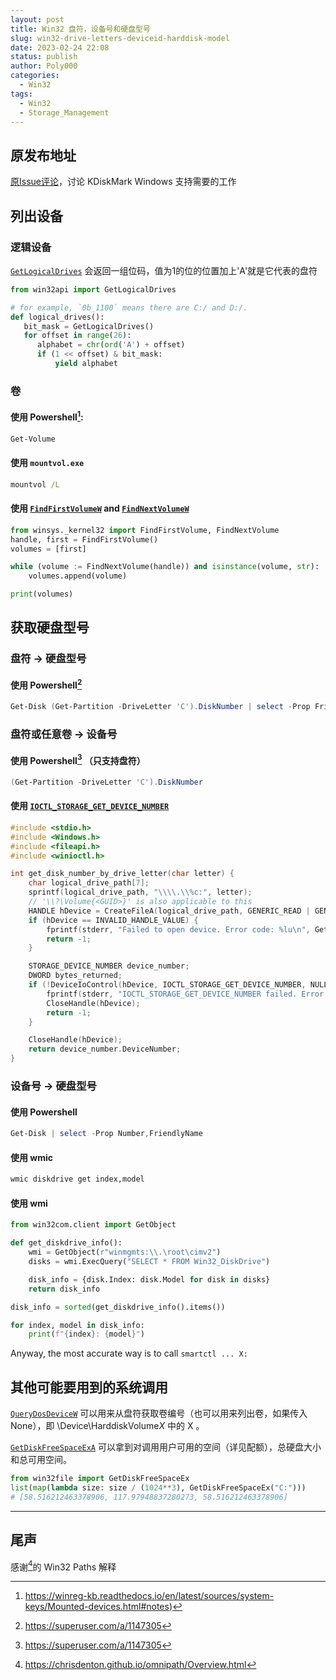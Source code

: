 ```yaml
---
layout: post
title: Win32 盘符，设备号和硬盘型号
slug: win32-drive-letters-deviceid-harddisk-model
date: 2023-02-24 22:08
status: publish
author: Poly000
categories: 
  - Win32
tags: 
  - Win32
  - Storage_Management
---
```


## 原发布地址

[原Issue评论](https://github.com/JonMagon/KDiskMark/issues/87#issuecomment-1925784750)，讨论 KDiskMark Windows 支持需要的工作

## 列出设备

### 逻辑设备

[`GetLogicalDrives`](https://learn.microsoft.com/en-us/windows/win32/api/fileapi/nf-fileapi-getlogicaldrives) 会返回一组位码，值为1的位的位置加上'A'就是它代表的盘符

```python
from win32api import GetLogicalDrives

# for example, `0b_1100` means there are C:/ and D:/.
def logical_drives():
   bit_mask = GetLogicalDrives()
   for offset in range(26):
      alphabet = chr(ord('A') + offset)
      if (1 << offset) & bit_mask:
          yield alphabet
```

### 卷

#### 使用 Powershell[^0]:
[^0]: https://winreg-kb.readthedocs.io/en/latest/sources/system-keys/Mounted-devices.html#notes)

```powershell
Get-Volume
```

#### 使用 `mountvol.exe`

```cmd
mountvol /L
```

#### 使用 [`FindFirstVolumeW`] and [`FindNextVolumeW`]
[`FindFirstVolumeW`]: https://learn.microsoft.com/en-us/windows/win32/api/fileapi/nf-fileapi-findfirstvolumew
[`FindNextVolumeW`]: https://learn.microsoft.com/en-us/windows/win32/api/fileapi/nf-fileapi-findnextvolumew

```python
from winsys._kernel32 import FindFirstVolume, FindNextVolume
handle, first = FindFirstVolume()
volumes = [first]

while (volume := FindNextVolume(handle)) and isinstance(volume, str):
    volumes.append(volume)

print(volumes)
```

## 获取硬盘型号

### 盘符 -> 硬盘型号

#### 使用 Powershell[^1]
[^1]: https://superuser.com/a/1147305

```powershell
Get-Disk (Get-Partition -DriveLetter 'C').DiskNumber | select -Prop FriendlyName
```

### 盘符或任意卷 -> 设备号

#### 使用 Powershell[^1] （只支持盘符）

```powershell
(Get-Partition -DriveLetter 'C').DiskNumber
```

#### 使用 [`IOCTL_STORAGE_GET_DEVICE_NUMBER`]
[`IOCTL_STORAGE_GET_DEVICE_NUMBER`]: https://learn.microsoft.com/en-US/windows/win32/api/winioctl/ni-winioctl-ioctl_storage_get_device_number

```c
#include <stdio.h>
#include <Windows.h>
#include <fileapi.h>
#include <winioctl.h>

int get_disk_number_by_drive_letter(char letter) {
    char logical_drive_path[7];
    sprintf(logical_drive_path, "\\\\.\\%c:", letter);
    // '\\?\Volume{<GUID>}' is also applicable to this
    HANDLE hDevice = CreateFileA(logical_drive_path, GENERIC_READ | GENERIC_WRITE, FILE_SHARE_READ | FILE_SHARE_WRITE, NULL, OPEN_EXISTING, 0, NULL);
    if (hDevice == INVALID_HANDLE_VALUE) {
        fprintf(stderr, "Failed to open device. Error code: %lu\n", GetLastError());
        return -1;
    }

    STORAGE_DEVICE_NUMBER device_number;
    DWORD bytes_returned;
    if (!DeviceIoControl(hDevice, IOCTL_STORAGE_GET_DEVICE_NUMBER, NULL, 0, &device_number, sizeof(device_number), &bytes_returned, NULL)) {
        fprintf(stderr, "IOCTL_STORAGE_GET_DEVICE_NUMBER failed. Error code: %lu\n", GetLastError());
        CloseHandle(hDevice);
        return -1;
    }

    CloseHandle(hDevice);
    return device_number.DeviceNumber;
}
```

### 设备号 -> 硬盘型号

#### 使用 Powershell

```powershell
Get-Disk | select -Prop Number,FriendlyName
```

#### 使用 wmic

```cmd
wmic diskdrive get index,model
```

#### 使用 wmi

```python
from win32com.client import GetObject

def get_diskdrive_info():
    wmi = GetObject(r"winmgmts:\\.\root\cimv2")
    disks = wmi.ExecQuery("SELECT * FROM Win32_DiskDrive")

    disk_info = {disk.Index: disk.Model for disk in disks}
    return disk_info

disk_info = sorted(get_diskdrive_info().items())

for index, model in disk_info:
    print(f"{index}: {model}")
```

Anyway, the most accurate way is to call `smartctl ... X:`

## 其他可能要用到的系统调用

[`QueryDosDeviceW`](https://learn.microsoft.com/en-us/windows/win32/api/fileapi/nf-fileapi-querydosdevicew) 可以用来从盘符获取卷编号（也可以用来列出卷，如果传入None），即 \Device\HarddiskVolume*X* 中的 X 。

[`GetDiskFreeSpaceExA`](https://learn.microsoft.com/en-us/windows/win32/api/fileapi/nf-fileapi-getdiskfreespaceexa) 可以拿到对调用用户可用的空间（详见配额），总硬盘大小和总可用空间。


```python
from win32file import GetDiskFreeSpaceEx
list(map(lambda size: size / (1024**3), GetDiskFreeSpaceEx("C:")))
# [58.516212463378906, 117.97948837280273, 58.516212463378906]
```

---------

## 尾声

感谢[^2]的 Win32 Paths 解释
[^2]: https://chrisdenton.github.io/omnipath/Overview.html